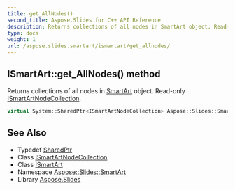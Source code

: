 ```yaml
---
title: get_AllNodes()
second_title: Aspose.Slides for C++ API Reference
description: Returns collections of all nodes in SmartArt object. Read-only ISmartArtNodeCollection.
type: docs
weight: 1
url: /aspose.slides.smartart/ismartart/get_allnodes/
---
```

## ISmartArt::get_AllNodes() method


Returns collections of all nodes in [SmartArt](../../smartart/) object. Read-only [ISmartArtNodeCollection](../../ismartartnodecollection/).

```cpp
virtual System::SharedPtr<ISmartArtNodeCollection> Aspose::Slides::SmartArt::ISmartArt::get_AllNodes()=0
```

## See Also

* Typedef [SharedPtr](../../../system/sharedptr/)
* Class [ISmartArtNodeCollection](../../ismartartnodecollection/)
* Class [ISmartArt](../)
* Namespace [Aspose::Slides::SmartArt](../../)
* Library [Aspose.Slides](../../../)